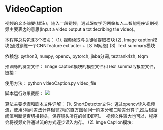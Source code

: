 
# VideoCaption
视频的文本摘要(标注)，输入一段视频，通过深度学习网络和人工智能程序识别视频主要表达的意思(Input a video output a txt decribing the video)。

本程序总共包含3个模块：
(1). 视频读取与关键帧提取模块
(2). Image caption模块(通过训练一个CNN feature extracter + LSTM网络)
(3). Text summary模块

依赖包:
python3, numpy, opencv, pytorch, jieba分词, textrank4zh, tdqm

预训练的模型文件：
Image caption模块的模型文件和Text summary模型文件，链接：

使用方法：
python videoCaption.py video_file

脚本运行效果截图：
![](https://github.com/CaptainEven/VideoCaption/blob/master/screen%20shots/result.png)

算法主要步骤和脚本文件详解：
(1). ShortDetector文件:
  通过opencv读入视频流，使用3帧间差法计算相邻2帧的直方图帧间一阶差分和二阶差分算子,然后根据阈值判断是否切换镜头，保存镜头所在的帧ID即可。
  视频文件较大也可以，程序会将视频文件通过流的方式逐步读入内存。
(2). Imge Caption模块:
 

